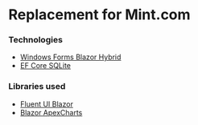 # Replacement for Mint.com

### Technologies
- [Windows Forms Blazor Hybrid](https://learn.microsoft.com/en-us/aspnet/core/blazor/hybrid/tutorials/windows-forms?view=aspnetcore-8.0)
- [EF Core SQLite](https://learn.microsoft.com/en-us/dotnet/standard/data/sqlite/?tabs=netcore-cli)

### Libraries used
- [Fluent UI Blazor](https://www.fluentui-blazor.net/)
- [Blazor ApexCharts](https://github.com/apexcharts/Blazor-ApexCharts)
